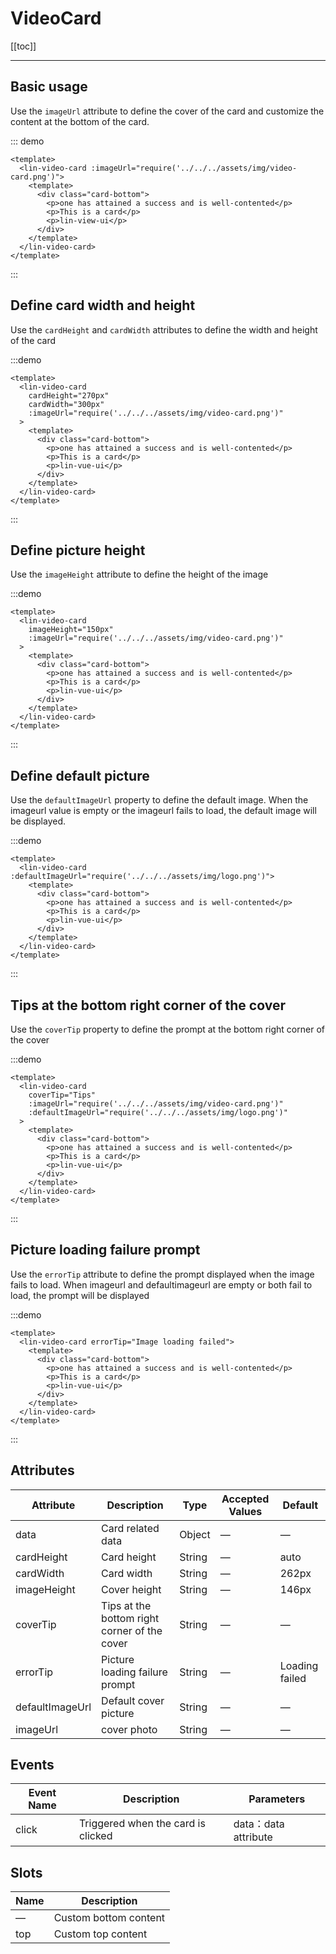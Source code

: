 # VideoCard

[[toc]]

---

## Basic usage

Use the `imageUrl` attribute to define the cover of the card and customize the content at the bottom of the card.

::: demo

```vue
<template>
  <lin-video-card :imageUrl="require('../../../assets/img/video-card.png')">
    <template>
      <div class="card-bottom">
        <p>one has attained a success and is well-contented</p>
        <p>This is a card</p>
        <p>lin-view-ui</p>
      </div>
    </template>
  </lin-video-card>
</template>
```

:::

## Define card width and height

Use the `cardHeight` and `cardWidth` attributes to define the width and height of the card

:::demo

```vue
<template>
  <lin-video-card
    cardHeight="270px"
    cardWidth="300px"
    :imageUrl="require('../../../assets/img/video-card.png')"
  >
    <template>
      <div class="card-bottom">
        <p>one has attained a success and is well-contented</p>
        <p>This is a card</p>
        <p>lin-vue-ui</p>
      </div>
    </template>
  </lin-video-card>
</template>
```

:::

## Define picture height

Use the `imageHeight` attribute to define the height of the image

:::demo

```vue
<template>
  <lin-video-card
    imageHeight="150px"
    :imageUrl="require('../../../assets/img/video-card.png')"
  >
    <template>
      <div class="card-bottom">
        <p>one has attained a success and is well-contented</p>
        <p>This is a card</p>
        <p>lin-vue-ui</p>
      </div>
    </template>
  </lin-video-card>
</template>
```

:::

## Define default picture

Use the `defaultImageUrl` property to define the default image. When the imageurl value is empty or the imageurl fails to load, the default image will be displayed.

:::demo

```vue
<template>
  <lin-video-card :defaultImageUrl="require('../../../assets/img/logo.png')">
    <template>
      <div class="card-bottom">
        <p>one has attained a success and is well-contented</p>
        <p>This is a card</p>
        <p>lin-vue-ui</p>
      </div>
    </template>
  </lin-video-card>
</template>
```

:::

## Tips at the bottom right corner of the cover

Use the `coverTip` property to define the prompt at the bottom right corner of the cover

:::demo

```vue
<template>
  <lin-video-card
    coverTip="Tips"
    :imageUrl="require('../../../assets/img/video-card.png')"
    :defaultImageUrl="require('../../../assets/img/logo.png')"
  >
    <template>
      <div class="card-bottom">
        <p>one has attained a success and is well-contented</p>
        <p>This is a card</p>
        <p>lin-vue-ui</p>
      </div>
    </template>
  </lin-video-card>
</template>
```

:::

## Picture loading failure prompt

Use the `errorTip` attribute to define the prompt displayed when the image fails to load. When imageurl and defaultimageurl are empty or both fail to load, the prompt will be displayed

:::demo

```vue
<template>
  <lin-video-card errorTip="Image loading failed">
    <template>
      <div class="card-bottom">
        <p>one has attained a success and is well-contented</p>
        <p>This is a card</p>
        <p>lin-vue-ui</p>
      </div>
    </template>
  </lin-video-card>
</template>
```

:::

## Attributes

| Attribute       | Description                                  | Type   | Accepted Values | Default        |
| --------------- | -------------------------------------------- | ------ | --------------- | -------------- |
| data            | Card related data                            | Object | —               | —              |
| cardHeight      | Card height                                  | String | —               | auto           |
| cardWidth       | Card width                                   | String | —               | 262px          |
| imageHeight     | Cover height                                 | String | —               | 146px          |
| coverTip        | Tips at the bottom right corner of the cover | String | —               | —              |
| errorTip        | Picture loading failure prompt               | String | —               | Loading failed |
| defaultImageUrl | Default cover picture                        | String | —               | —              |
| imageUrl        | cover photo                                  | String | —               | —              |

## Events

| Event Name | Description                        | Parameters           |
| ---------- | ---------------------------------- | -------------------- |
| click      | Triggered when the card is clicked | data：data attribute |

## Slots

| Name | Description           |
| ---- | --------------------- |
| —    | Custom bottom content |
| top  | Custom top content    |
